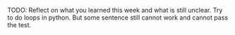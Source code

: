 TODO: Reflect on what you learned this week and what is still unclear.
Try to do loops in python. But some sentence still cannot work and cannot pass the test.